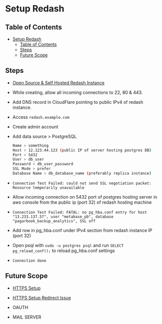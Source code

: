 # Setup Redash

## Table of Contents

- [Setup Redash](#setup-redash)
  - [Table of Contents](#table-of-contents)
  - [Steps](#steps)
  - [Future Scope](#future-scope)

## Steps

- [Open Source & Self Hosted Redash Instance](https://redash.io/help/open-source/setup#setup-redash-instance-setup)

- While creating, allow all incoming connections to 22, 80 & 443.

- Add DNS record in CloudFlare pointing to public IPv4 of redash instance.

- Access `redash.example.com`

- Create admin account

- Add data source > PostgreSQL

  ```bash
  Name > something
  Host > 12.123.44.123 (public IP of server hosting postgres DB)
  Port > 5432
  User > db_user
  Password > db_user_password
  SSL Mode > prefer
  Database Name > db_database_name (preferably replica instance)
  ```

- `Connection Test Failed: could not send SSL negotiation packet: Resource temporarily unavailable`

- Allow incoming connection on 5432 port of postgres hosting server in aws console from the public ip (port 32) of redash hosting machine

- `Connection Test Failed: FATAL: no pg_hba.conf entry for host "13.233.137.57", user "metabase_pb", database "pagarbook_backup_analytics", SSL off`

- Add row in pg_hba.conf under IPv4 section from redash instance IP (port 32)

- Open psql with `sudo -u postgres psql` and run `SELECT pg_reload_conf();` to reload pg_hba.conf settings

- `Connection done`

## Future Scope

- [HTTPS Setup](https://gist.github.com/arikfr/64c9ff8d2f2b703d4e44fe9e45a7730e)

- [HTTPS Setup Redirect Issue](https://github.com/getredash/redash/issues/1372)

- OAUTH

- MAIL SERVER
